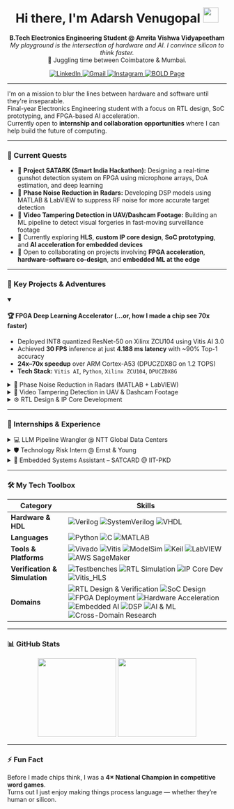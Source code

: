<h1 align="center">
  Hi there, I'm Adarsh Venugopal <img src="https://media.giphy.com/media/hvRJCLFzcasrR4ia7z/giphy.gif" width="35">
</h1>

<p align="center">
  <strong>B.Tech Electronics Engineering Student @ Amrita Vishwa Vidyapeetham</strong><br>
  <em>My playground is the intersection of hardware and AI. I convince silicon to think faster.</em><br>
  📍 Juggling time between Coimbatore & Mumbai.
</p>

<p align="center">
  <a href="https://www.linkedin.com/in/venuadarsh" target="_blank">
    <img src="https://img.shields.io/badge/LinkedIn-0077B5?style=for-the-badge&logo=linkedin&logoColor=white" alt="LinkedIn">
  </a>
  <a href="mailto:adarsh.venugopal.2@gmail.com" target="_blank">
    <img src="https://img.shields.io/badge/Email-D14836?style=for-the-badge&logo=gmail&logoColor=white" alt="Gmail">
  </a>
  <a href="https://www.instagram.com/sepling_wrogn" target="_blank">
    <img src="https://img.shields.io/badge/Photography-E4405F?style=for-the-badge&logo=instagram&logoColor=white" alt="Instagram">
  </a>
  <a href="https://bold.pro/my/adarsh-venugopal/281r" target="_blank">
    <img src="https://img.shields.io/badge/My%20Page-BOLD.PRO-orange?style=for-the-badge" alt="BOLD Page">
  </a>
</p>

---

I'm on a mission to blur the lines between hardware and software until they're inseparable.  
Final-year Electronics Engineering student with a focus on RTL design, SoC prototyping, and FPGA-based AI acceleration.  
Currently open to **internship and collaboration opportunities** where I can help build the future of computing.

---

### 🔭 Current Quests

- 🧠 **Project SATARK (Smart India Hackathon):** Designing a real-time gunshot detection system on FPGA using microphone arrays, DoA estimation, and deep learning  
- 📡 **Phase Noise Reduction in Radars:** Developing DSP models using MATLAB & LabVIEW to suppress RF noise for more accurate target detection  
- 🎥 **Video Tampering Detection in UAV/Dashcam Footage:** Building an ML pipeline to detect visual forgeries in fast-moving surveillance footage  
- 🌱 Currently exploring **HLS**, **custom IP core design**, **SoC prototyping**, and **AI acceleration for embedded devices**  
- 👯 Open to collaborating on projects involving **FPGA acceleration**, **hardware-software co-design**, and **embedded ML at the edge**

---

### 🚀 Key Projects & Adventures

<details open>
<summary><h4>🏆 FPGA Deep Learning Accelerator (...or, how I made a chip see 70x faster)</h4></summary>
<p>

- Deployed INT8 quantized ResNet-50 on Xilinx ZCU104 using Vitis AI 3.0  
- Achieved **30 FPS** inference at just **4.188 ms latency** with ~90% Top-1 accuracy  
- **24x–70x speedup** over ARM Cortex-A53 (DPUCZDX8G on 1.2 TOPS)  
- **Tech Stack:** `Vitis AI`, `Python`, `Xilinx ZCU104`, `DPUCZDX8G`

</p>
</details>

<details>
<summary>📡 Phase Noise Reduction in Radars (MATLAB + LabVIEW)</summary>
<p>

- Designed DSP models to identify and mitigate phase noise  
- Improved radar SNR and detection in noisy RF environments  
- **Tech Stack:** `MATLAB`, `LabVIEW`, `RF Simulation`

</p>
</details>

<details>
<summary>🎥 Video Tampering Detection in UAV & Dashcam Footage</summary>
<p>

- Built tamper detection pipeline to flag manipulated frames in dynamic video  
- Applied in surveillance, forensic AI, and autonomous systems  
- **Tech Stack:** `Python`, `OpenCV`, `TensorFlow`, `Embedded AI`

</p>
</details>

<details>
<summary>⚙️ RTL Design & IP Core Development</summary>
<p>

- Designed and verified RTL modules including **counters, sequence detectors, and arbiters** using Verilog  
- Built **SystemVerilog testbenches** for module-level verification  
- Created and optimized custom IP cores using **Vitis HLS**, then integrated with existing IP in Vivado  
- Deployed RTL designs on **Basys3** and **Pynq** FPGA boards for functional testing and demonstration  
- Gained practical experience in **SoC prototyping** and modular design for real-world hardware projects  
- **Tech Stack:** `Verilog`, `SystemVerilog`, `Vitis HLS`, `Vivado`, `ModelSim`, `Basys3`, `Pynq`

</p>
</details>

---

### 💼 Internships & Experience

<details>
<summary>💻 LLM Pipeline Wrangler @ NTT Global Data Centers</summary>
<p>

- Built and optimized LLM inference pipelines using `AWS EC2` and `SageMaker`  
- Integrated workloads on Juniper-based infra for simulation compute  
- Explored sustainability and energy efficiency for inference at scale

</p>
</details>

<details>
<summary>🛡️ Technology Risk Intern @ Ernst & Young</summary>
<p>

- Evaluated enterprise systems for compliance with `ISO 27001`, `NIST CSF`, and `GDPR`  
- Performed live audit prep with documentation, gap analysis, and tool walkthroughs  
- Gained exposure to cybersecurity and enterprise governance in real systems

</p>
</details>

<details>
<summary>🌾 Embedded Systems Assistant – SATCARD @ IIT-PKD</summary>
<p>

- Developed vibration analysis system using 6-DoF IMU with Arduino UNO & Raspberry Pi  
- Calibrated sensors for higher accuracy and real-time response  
- Explored sensor fusion models for agri-diagnostics using edge computing principles

</p>
</details>

---

### 🛠️ My Tech Toolbox

| Category | Skills |
|---|---|
| **Hardware & HDL** | ![Verilog](https://img.shields.io/badge/Verilog-1E2C5A?style=for-the-badge) ![SystemVerilog](https://img.shields.io/badge/SystemVerilog-4169E1?style=for-the-badge) ![VHDL](https://img.shields.io/badge/VHDL-8E8D9D?style=for-the-badge) |
| **Languages** | ![Python](https://img.shields.io/badge/Python-3776AB?style=for-the-badge&logo=python&logoColor=white) ![C](https://img.shields.io/badge/C-A8B9CC?style=for-the-badge&logo=c&logoColor=black) ![MATLAB](https://img.shields.io/badge/MATLAB-0076A8?style=for-the-badge&logo=mathworks&logoColor=white) |
| **Tools & Platforms** | ![Vivado](https://img.shields.io/badge/Vivado-9D2235?style=for-the-badge) ![Vitis](https://img.shields.io/badge/Vitis-9D2235?style=for-the-badge) ![ModelSim](https://img.shields.io/badge/ModelSim-002D5A?style=for-the-badge) ![Keil](https://img.shields.io/badge/Keil-002D5A?style=for-the-badge) ![LabVIEW](https://img.shields.io/badge/LabVIEW-FFB000?style=for-the-badge) ![AWS SageMaker](https://img.shields.io/badge/AWS_SageMaker-FF9900?style=for-the-badge&logo=amazonaws&logoColor=black) |
| **Verification & Simulation** | ![Testbenches](https://img.shields.io/badge/SystemVerilog_Testbenches-005F73?style=for-the-badge) ![RTL Simulation](https://img.shields.io/badge/RTL_Simulation-FF6F61?style=for-the-badge) ![IP Core Dev](https://img.shields.io/badge/IP_Core_Dev-7E57C2?style=for-the-badge) ![Vitis_HLS](https://img.shields.io/badge/Vitis_HLS-9D2235?style=for-the-badge) |
| **Domains** | ![RTL Design & Verification](https://img.shields.io/badge/RTL_Design_&_Verification-5A29E4?style=for-the-badge) ![SoC Design](https://img.shields.io/badge/SoC_Design-00A99D?style=for-the-badge) ![FPGA Deployment](https://img.shields.io/badge/FPGA_Deployment-0078D4?style=for-the-badge) ![Hardware Acceleration](https://img.shields.io/badge/Hardware_Acceleration-B33771?style=for-the-badge) ![Embedded AI](https://img.shields.io/badge/Embedded_AI-F29F05?style=for-the-badge) ![DSP](https://img.shields.io/badge/DSP-1E90FF?style=for-the-badge) ![AI & ML](https://img.shields.io/badge/AI_&_ML-673AB7?style=for-the-badge) ![Cross-Domain Research](https://img.shields.io/badge/Cross_Domain_Research-6C5CE7?style=for-the-badge) |

---

### 📊 GitHub Stats

<p align="center">
  <img height="180em" src="https://github-readme-stats.vercel.app/api?username=AVM-27&show_icons=true&theme=tokyonight&include_all_commits=true&count_private=true"/>
  <img height="180em" src="https://github-readme-stats.vercel.app/api/top-langs/?username=AVM-27&layout=compact&langs_count=8&theme=tokyonight"/>
</p>

---

### ⚡ Fun Fact

Before I made chips think, I was a **4× National Champion in competitive word games**.  
Turns out I just enjoy making things process language — whether they’re human or silicon.

<!--
SEO: Adarsh Venugopal, FPGA engineer, embedded AI, RTL design, systemVerilog, Vitis AI, radar signal processing, labview, smart india hackathon, AVM-27, Pynq, Basys3, adversarial AI, bold.pro
-->
